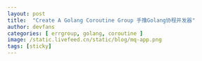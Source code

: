 ```yaml
---
layout: post
title:  "Create A Golang Coroutine Group 手撸Golang协程并发器"
author: devfans
categories: [ errgroup, golang, coroutine ]
image: /static.livefeed.cn/static/blog/mq-app.png
tags: [sticky]
---
```



